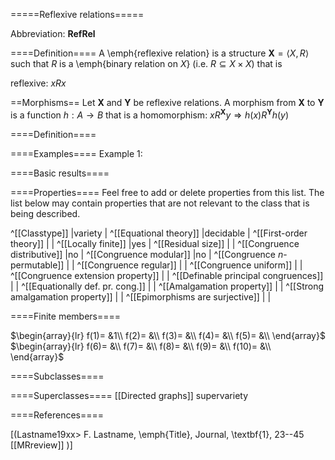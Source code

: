 =====Reflexive relations=====

Abbreviation: **RefRel**

====Definition====
A \emph{reflexive relation} is a structure $\mathbf{X}=\langle X,R\rangle$ such that $R$ is a \emph{binary relation on $X$} 
(i.e. $R\subseteq X\times X$) that
is

reflexive:  $xRx$

==Morphisms==
Let $\mathbf{X}$ and $\mathbf{Y}$ be reflexive relations. A morphism from $\mathbf{X}$ to $\mathbf{Y}$ is a function $h:A\rightarrow B$ that is a homomorphism: 
$xR^{\mathbf X} y\Longrightarrow h(x)R^{\mathbf Y}h(y)$

====Definition====

====Examples====
Example 1: 

====Basic results====


====Properties====
Feel free to add or delete properties from this list. The list below may contain properties that are not relevant to the class that is being described.

^[[Classtype]]                        |variety  |
^[[Equational theory]]           |decidable |
^[[First-order theory]]               | |
^[[Locally finite]]                   |yes |
^[[Residual size]]                    | |
^[[Congruence distributive]]          |no |
^[[Congruence modular]]               |no |
^[[Congruence $n$-permutable]]        | |
^[[Congruence regular]]               | |
^[[Congruence uniform]]               | |
^[[Congruence extension property]]    | |
^[[Definable principal congruences]]  | |
^[[Equationally def. pr. cong.]]      | |
^[[Amalgamation property]]            | |
^[[Strong amalgamation property]]     | |
^[[Epimorphisms are surjective]]      | |

====Finite members====

$\begin{array}{lr}
  f(1)= &1\\
  f(2)= &\\
  f(3)= &\\
  f(4)= &\\
  f(5)= &\\
\end{array}$     
$\begin{array}{lr}
  f(6)= &\\
  f(7)= &\\
  f(8)= &\\
  f(9)= &\\
  f(10)= &\\
\end{array}$


====Subclasses====

====Superclasses====
[[Directed graphs]] supervariety


====References====

[(Lastname19xx>
F. Lastname, \emph{Title}, Journal, \textbf{1}, 23--45 [[MRreview]] 
)]